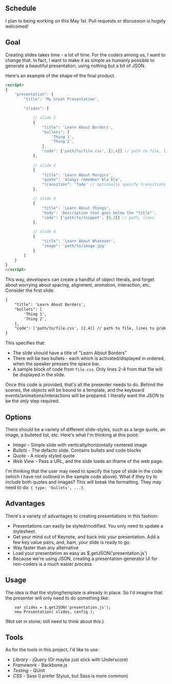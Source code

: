 ## Schedule

I plan to being working on this May 1st. Pull requests or discussion is hugely welcomed!

## Goal

Creating slides takes time - a lot of time. For the coders among us, I want to change that. In fact, I want to make it as simple as humanly possible to generate a beautiful presentation, using nothing but a bit of JSON. 

Here's an example of the shape of the final product.

```html
<script>
{
	"presentation": {
		"title": 'My Great Presentation',

		"slides": [

			// slide 1
			{
				"title": 'Learn About Borders',
				"bullets": [
					'Thing 1',
					'Thing 2',
				],
				"code": ['path/to/file.css', [2,4]] // path to file, lines to grab
			},
			
			// slide 2 
			{
				"title": 'Learn About Margins',
				"quote": 'Always remember bla bla',
				"transition": 'fade' // optionally specify transitions
			}, 

			// slide 3
			{
				"title": 'Learn About Things',
				"body": 'Description that goes below the "title"',
				"code": ['path/to/snippet', [0,3]] // path, lines
			}, 

			// slide 4
			{
				"title": 'Learn About Whatever',
				"image": 'path/to/image.jpg'
			}
		]
	}
}
</script>
```

This way, developers can create a handful of object literals, and forget about worrying about spacing, alignment, animation, interaction, etc. Consider the first slide:

```html
{
	"title": 'Learn About Borders',
	"bullets": [
		'Thing 1',
		'Thing 2',
	],
	"code": ['path/to/file.css', [2,4]] // path to file, lines to grab
}
```

This specifies that:

- The slide should have a title of "Learn About Borders"
- There will be two bullets - each which is activated/displayed in ordered, when the speaker presses the space bar.
- A sample block of code from `file.css`. Only lines 2-4 from that file will be displayed in the slide.

Once this code is provided, that's all the presenter needs to do. Behind the scenes, the objects will be bound to a template, and the keyboard events/animations/interactions will be prepared. I literally want the JSON to be the _only_ step required.

## Options

There should be a variety of different slide-styles, such as a large quote, an image, a bulleted list, etc. Here's what I'm thinking at this point:

- *Image* - Simple slide with vertically/horizontally centered image
- *Bullets* - The defacto slide. Contains bullets and code blocks
- *Quote* - A nicely styled quote
- *Web View* - Pass a URL, and the slide loads an iframe of the web page.

I'm thinking that the user may need to specify the type of slide in the code (which I have not outlined in the sample code above). What if they try to include both quotes and images? This will break the formatting. They may need to do: `{ type: 'bullets', ...}`. 

## Advantages

There's a variety of advantages to creating presentations in this fashion:

- Presentations can easily be styled/modified. You only need to update a stylesheet.
- Get your mind out of Keynote, and back into your presentation. Add a few key value pairs, and, bam, your slide is ready to go.
- Way faster than any alternative
- Load your presentation as easy as $.getJSON('presentation.js')
- Because we're using JSON, creating a presentation-generator UI for non-coders is a much easier process

## Usage

The idea is that the styling/template is already in place. So I'd imagine that the presenter will only need to do something like:

		var slides = $.getJSON('presentation.js');
		new Presentation( slides, config );

(Not set in stone; still need to think about this.)

## Tools

As for the tools in this project, I'd like to use:

- *Library* - jQuery (Or maybe just stick with Underscore)
- *Framework* - Backbone.js
- *Testing* - QUnit
- *CSS* - Sass (I prefer Stylus, but Sass is more common)